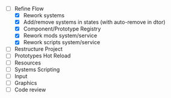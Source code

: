 - [ ] Refine Flow
    - [x] Rework systems
    - [x] Add/remove systems in states (with auto-remove in dtor)
    - [x] Component/Prototype Registry
    - [x] Rework mods system/service
    - [x] Rework scripts system/service
- [ ] Restructure Project
- [ ] Prototypes Hot Reload
- [ ] Resources
- [ ] Systems Scripting
- [ ] Input
- [ ] Graphics
- [ ] Code review
